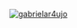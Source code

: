 [![gabrielar4ujo](https://github-readme-stats.vercel.app/api/top-langs/?username=iuricode&hide=html&layout=compact=true&theme=default)](https://github.com/gabrielar4ujo/)
